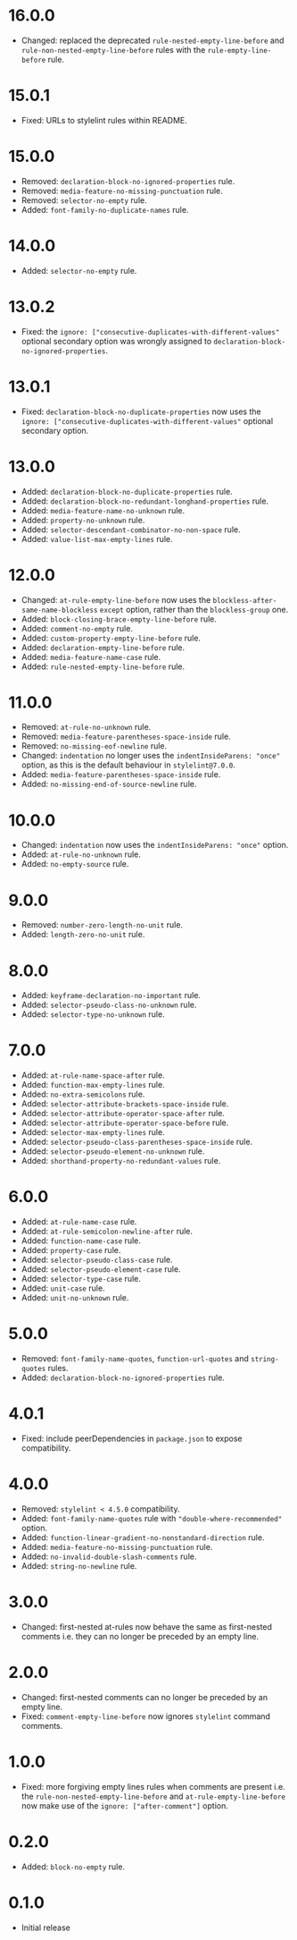 # 16.0.0

-   Changed: replaced the deprecated `rule-nested-empty-line-before` and `rule-non-nested-empty-line-before` rules with the `rule-empty-line-before` rule.

# 15.0.1

-   Fixed: URLs to stylelint rules within README.

# 15.0.0

-   Removed: `declaration-block-no-ignored-properties` rule.
-   Removed: `media-feature-no-missing-punctuation` rule.
-   Removed: `selector-no-empty` rule.
-   Added: `font-family-no-duplicate-names` rule.

# 14.0.0

-   Added: `selector-no-empty` rule.

# 13.0.2

-   Fixed: the `ignore: ["consecutive-duplicates-with-different-values"` optional secondary option was wrongly assigned to `declaration-block-no-ignored-properties`.

# 13.0.1

-   Fixed: `declaration-block-no-duplicate-properties` now uses the `ignore: ["consecutive-duplicates-with-different-values"` optional secondary option.

# 13.0.0

-   Added: `declaration-block-no-duplicate-properties` rule.
-   Added: `declaration-block-no-redundant-longhand-properties` rule.
-   Added: `media-feature-name-no-unknown` rule.
-   Added: `property-no-unknown` rule.
-   Added: `selector-descendant-combinator-no-non-space` rule.
-   Added: `value-list-max-empty-lines` rule.

# 12.0.0

-   Changed: `at-rule-empty-line-before` now uses the `blockless-after-same-name-blockless` `except` option, rather than the `blockless-group` one.
-   Added: `block-closing-brace-empty-line-before` rule.
-   Added: `comment-no-empty` rule.
-   Added: `custom-property-empty-line-before` rule.
-   Added: `declaration-empty-line-before` rule.
-   Added: `media-feature-name-case` rule.
-   Added: `rule-nested-empty-line-before` rule.

# 11.0.0

-   Removed: `at-rule-no-unknown` rule.
-   Removed: `media-feature-parentheses-space-inside` rule.
-   Removed: `no-missing-eof-newline` rule.
-   Changed: `indentation` no longer uses the `indentInsideParens: "once"` option, as this is the default behaviour in `stylelint@7.0.0`.
-   Added: `media-feature-parentheses-space-inside` rule.
-   Added: `no-missing-end-of-source-newline` rule.

# 10.0.0

-   Changed: `indentation` now uses the `indentInsideParens: "once"` option.
-   Added: `at-rule-no-unknown` rule.
-   Added: `no-empty-source` rule.

# 9.0.0

-   Removed: `number-zero-length-no-unit` rule.
-   Added: `length-zero-no-unit` rule.

# 8.0.0

-   Added: `keyframe-declaration-no-important` rule.
-   Added: `selector-pseudo-class-no-unknown` rule.
-   Added: `selector-type-no-unknown` rule.

# 7.0.0

-   Added: `at-rule-name-space-after` rule.
-   Added: `function-max-empty-lines` rule.
-   Added: `no-extra-semicolons` rule.
-   Added: `selector-attribute-brackets-space-inside` rule.
-   Added: `selector-attribute-operator-space-after` rule.
-   Added: `selector-attribute-operator-space-before` rule.
-   Added: `selector-max-empty-lines` rule.
-   Added: `selector-pseudo-class-parentheses-space-inside` rule.
-   Added: `selector-pseudo-element-no-unknown` rule.
-   Added: `shorthand-property-no-redundant-values` rule.

# 6.0.0

-   Added: `at-rule-name-case` rule.
-   Added: `at-rule-semicolon-newline-after` rule.
-   Added: `function-name-case` rule.
-   Added: `property-case` rule.
-   Added: `selector-pseudo-class-case` rule.
-   Added: `selector-pseudo-element-case` rule.
-   Added: `selector-type-case` rule.
-   Added: `unit-case` rule.
-   Added: `unit-no-unknown` rule.

# 5.0.0

-   Removed: `font-family-name-quotes`, `function-url-quotes` and `string-quotes` rules.
-   Added: `declaration-block-no-ignored-properties` rule.

# 4.0.1

-   Fixed: include peerDependencies in `package.json` to expose compatibility.

# 4.0.0

-   Removed: `stylelint < 4.5.0` compatibility.
-   Added: `font-family-name-quotes` rule with `"double-where-recommended"` option.
-   Added: `function-linear-gradient-no-nonstandard-direction` rule.
-   Added: `media-feature-no-missing-punctuation` rule.
-   Added: `no-invalid-double-slash-comments` rule.
-   Added: `string-no-newline` rule.

# 3.0.0

-   Changed: first-nested at-rules now behave the same as first-nested comments i.e. they can no longer be preceded by an empty line.

# 2.0.0

-   Changed: first-nested comments can no longer be preceded by an empty line.
-   Fixed: `comment-empty-line-before` now ignores `stylelint` command comments.

# 1.0.0

-   Fixed: more forgiving empty lines rules when comments are present i.e. the `rule-non-nested-empty-line-before` and `at-rule-empty-line-before` now make use of the `ignore: ["after-comment"]` option.

# 0.2.0

-   Added: `block-no-empty` rule.

# 0.1.0

-   Initial release
